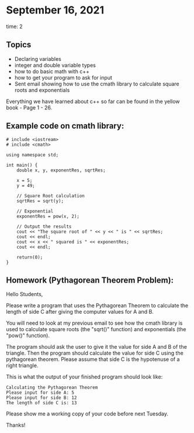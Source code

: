 # September 16, 2021
time: 2

## Topics
- Declaring variables
- integer and double variable types
- how to do basic math with c++
- how to get your program to ask for input
- Sent email showing how to use the cmath library to calculate square roots and exponentials

Everything we have learned about c++ so far can be found in the yellow book - Page 1 - 26.

## Example code on cmath library:

```text
# include <iostream>
# include <cmath>

using namespace std;

int main() {
    double x, y, exponentRes, sqrtRes;

    x = 5;
    y = 49;

    // Square Root calculation
    sqrtRes = sqrt(y);

    // Exponential
    exponentRes = pow(x, 2);

    // Output the results
    cout << "The square root of " << y << " is " << sqrtRes;
    cout << endl;
    cout << x << " squared is " << exponentRes;
    cout << endl;

    return(0);
}
```

## Homework (Pythagorean Theorem Problem):
Hello Students,

Please write a program that uses the Pythagorean Theorem to calculate the length of side C after giving the computer values for A and B.

You will need to look at my previous email to see how the cmath library is used to calculate square roots (the "sqrt()" function) and exponentials (the "pow()" function).

The program should ask the user to give it the value for side A and B of the triangle. Then the program should calculate the value for side C using the pythagorean theorem. Please assume that side C is the hypotenuse of a right triangle.

This is what the output of your finished program should look like:

```
Calculating the Pythagorean Theorem
Please input for side A: 5
Please input for side B: 12
The length of side C is: 13
```

Please show me a working copy of your code before next Tuesday.

Thanks!